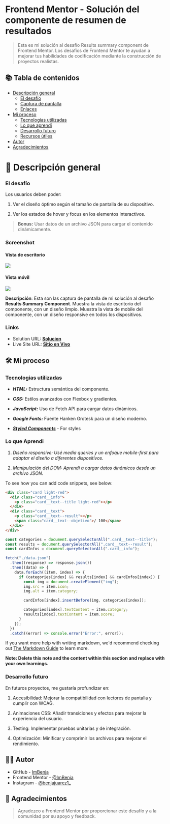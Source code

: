 # Frontend Mentor - Solución del componente de resumen de resultados

> Esta es mi solución al desafío Results summary component de Frontend Mentor. Los desafíos de Frontend Mentor te ayudan a mejorar tus habilidades de codificación mediante la construcción de proyectos realistas.

## 📚 Tabla de contenidos

- [Descripción general](#Descripción-general)
  - [El desafío](#the-challenge)
  - [Captura de pantalla](#screenshot)
  - [Enlaces](#links)
- [Mi proceso](#my-process)
  - [Tecnologías utilizadas](#built-with)
  - [Lo que aprendí](#what-i-learned)
  - [Desarrollo futuro](#continued-development)
  - [Recursos útiles](#useful-resources)
- [Autor](#author)
- [Agradecimientos](#acknowledgments)

# 📖 Descripción general

### El desafío

Los usuarios deben poder:

1. Ver el diseño óptimo según el tamaño de pantalla de su dispositivo.

2. Ver los estados de hover y focus en los elementos interactivos.

> **Bonus:** Usar datos de un archivo JSON para cargar el contenido dinámicamente.

### Screenshot

#### Vista de escritorio

![](./design/results/Desktop-Result.png)

#### Vista móvil

![](./design/results/Mobile-Result.png)

**Descripción**: Esta son las captura de pantalla de mi solución al desafío **Results Summary Component**. Muestra la vista de escritorio del componente, con un diseño limpio. Muestra la vista de mobile del componente, con un diseño responsive en todos los dispositivos.

### Links

- Solution URL: [**Solucion**](https://github.com/ImBenja/Resumen-De-Resultados)
- Live Site URL: [**Sitio en Vivo**](https://github.com/ImBenja/Frontend-Challenges/tree/main/Newbie/Free/02-results-summary-component)

## 🛠️ Mi proceso

### Tecnologias utilizadas

- **_HTML:_** Estructura semántica del componente.

- **_CSS:_** Estilos avanzados con Flexbox y gradientes.

- **_JavaScript:_** Uso de Fetch API para cargar datos dinámicos.

- **_Google Fonts:_** Fuente Hanken Grotesk para un diseño moderno.

- [**_Styled Components_**](https://styled-components.com/) - For styles

### Lo que Aprendi

1. _Diseño responsive: Usé media queries y un enfoque mobile-first para adaptar el diseño a diferentes dispositivos._

2. _Manipulación del DOM: Aprendí a cargar datos dinámicos desde un archivo JSON._

To see how you can add code snippets, see below:

```html
<div class="card light-red">
  <div class="card__info">
    <p class="card__text--title light-red"></p>
  </div>
  <div class="card__text">
    <p class="card__text--result"></p>
    <span class="card__text--objetivo">/ 100</span>
  </div>
</div>
```

```js
const categories = document.querySelectorAll(".card__text--title");
const results = document.querySelectorAll(".card__text--result");
const cardInfos = document.querySelectorAll(".card__info");

fetch("./data.json")
  .then((response) => response.json())
  .then((data) => {
    data.forEach((item, index) => {
      if (categories[index] && results[index] && cardInfos[index]) {
        const img = document.createElement("img");
        img.src = item.icon;
        img.alt = item.category;

        cardInfos[index].insertBefore(img, categories[index]);

        categories[index].textContent = item.category;
        results[index].textContent = item.score;
      }
    });
  })
  .catch((error) => console.error("Error:", error));
```

If you want more help with writing markdown, we'd recommend checking out [The Markdown Guide](https://www.markdownguide.org/) to learn more.

**Note: Delete this note and the content within this section and replace with your own learnings.**

### Desarrollo futuro

En futuros proyectos, me gustaría profundizar en:

1. Accesibilidad: Mejorar la compatibilidad con lectores de pantalla y cumplir con WCAG.

2. Animaciones CSS: Añadir transiciones y efectos para mejorar la experiencia del usuario.

3. Testing: Implementar pruebas unitarias y de integración.

4. Optimización: Minificar y comprimir los archivos para mejorar el rendimiento.

## 👨‍💻 Autor

- GitHub - [ImBenja](https://github.com/ImBenja)
- Frontend Mentor - [@ImBenja](https://www.frontendmentor.io/profile/ImBenja)
- Instagram - [@benjajuarez1\_](https://www.instagram.com/benjajuarez1_/?hl=es)

## 🙏 Agradecimientos

> Agradezco a Frontend Mentor por proporcionar este desafío y a la comunidad por su apoyo y feedback.

